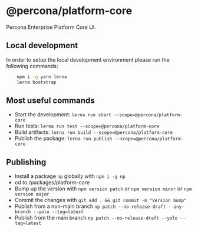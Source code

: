 # @percona/platform-core

Percona Enterprise Platform Core UI.

## Local development

In order to setup the local development environment please run the following commands:

```bash
    npm i -g yarn lerna
    lerna bootstrap
```

## Most useful commands

- Start the development: `lerna run start --scope=@percona/platform-core`
- Run tests: `lerna run test --scope=@percona/platform-core`
- Build artifacts: `lerna run build --scope=@percona/platform-core`
- Publish the package: `lerna run publish --scope=@percona/platform-core`

## Publishing

- Install a package `np` globally with `npm i -g np`
- cd to /packages/platform-core
- Bump up the version with `npm version patch` or `npm version minor` or `npm version major`
- Commit the changes with `git add . && git commit -m "Version bump"`
- Publish from a non-main branch `np patch --no-release-draft --any-branch --yolo --tag=latest`
- Publish from the main branch `np patch --no-release-draft --yolo --tag=latest`
